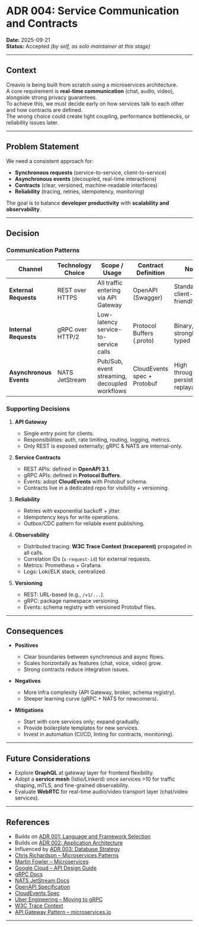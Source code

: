 # ADR 004: Service Communication and Contracts

**Date:** 2025-09-21  
**Status:** Accepted _(by self, as solo maintainer at this stage)_

---

## Context

Creavio is being built from scratch using a microservices architecture.  
A core requirement is **real-time communication** (chat, audio, video), alongside strong privacy guarantees.  
To achieve this, we must decide early on how services talk to each other and how contracts are defined.  
The wrong choice could create tight coupling, performance bottlenecks, or reliability issues later.

---

## Problem Statement

We need a consistent approach for:
- **Synchronous requests** (service-to-service, client-to-service)
- **Asynchronous events** (decoupled, real-time interactions)
- **Contracts** (clear, versioned, machine-readable interfaces)
- **Reliability** (tracing, retries, idempotency, monitoring)

The goal is to balance **developer productivity** with **scalability and observability**.

---

## Decision

### Communication Patterns

| Channel                  | Technology Choice   | Scope / Usage                              | Contract Definition           | Notes                                   |
|--------------------------|---------------------|--------------------------------------------|------------------------------|-----------------------------------------|
| **External Requests**    | REST over HTTPS     | All traffic entering via API Gateway       | OpenAPI (Swagger)            | Standardized, client-friendly           |
| **Internal Requests**    | gRPC over HTTP/2    | Low-latency service-to-service calls       | Protocol Buffers (.proto)    | Binary, fast, strongly typed            |
| **Asynchronous Events**  | NATS JetStream      | Pub/Sub, event streaming, decoupled workflows | CloudEvents spec + Protobuf   | High throughput, persistent, replayable |

### Supporting Decisions

1. **API Gateway**
    - Single entry point for clients.
    - Responsibilities: auth, rate limiting, routing, logging, metrics.
    - Only REST is exposed externally; gRPC & NATS are internal-only.

2. **Service Contracts**
    - REST APIs: defined in **OpenAPI 3.1**.
    - gRPC APIs: defined in **Protocol Buffers**.
    - Events: adopt **CloudEvents** with Protobuf schema.
    - Contracts live in a dedicated repo for visibility + versioning.

3. **Reliability**
    - Retries with exponential backoff + jitter.
    - Idempotency keys for write operations.
    - Outbox/CDC pattern for reliable event publishing.

4. **Observability**
    - Distributed tracing: **W3C Trace Context (traceparent)** propagated in all calls.
    - Correlation IDs (`x-request-id`) for external requests.
    - Metrics: Prometheus + Grafana.
    - Logs: Loki/ELK stack, centralized.

5. **Versioning**
    - REST: URL-based (e.g., `/v1/...`).
    - gRPC: package namespace versioning.
    - Events: schema registry with versioned Protobuf files.

---

## Consequences

- **Positives**
    - Clear boundaries between synchronous and async flows.
    - Scales horizontally as features (chat, voice, video) grow.
    - Strong contracts reduce integration issues.

- **Negatives**
    - More infra complexity (API Gateway, broker, schema registry).
    - Steeper learning curve (gRPC + NATS for newcomers).

- **Mitigations**
    - Start with core services only; expand gradually.
    - Provide boilerplate templates for new services.
    - Invest in automation (CI/CD, linting for contracts, monitoring).

---

## Future Considerations

- Explore **GraphQL** at gateway layer for frontend flexibility.
- Adopt a **service mesh** (Istio/Linkerd) once services >10 for traffic shaping, mTLS, and fine-grained observability.
- Evaluate **WebRTC** for real-time audio/video transport layer (chat/video services).

---

## References

- Builds on [ADR 001: Language and Framework Selection](./ADR-001-language-and-framework-selection.md)
- Builds on [ADR 002: Application Architecture](./ADR-002-application-architecture.md)
- Influenced by [ADR 003: Database Strategy](./ADR-003-database-strategy.md)
- [Chris Richardson – Microservices Patterns](https://microservices.io/patterns/index.html)
- [Martin Fowler – Microservices](https://martinfowler.com/articles/microservices.html)
- [Google Cloud – API Design Guide](https://cloud.google.com/apis/design)
- [gRPC Docs](https://grpc.io/docs/)
- [NATS JetStream Docs](https://docs.nats.io/jetstream)
- [OpenAPI Specification](https://swagger.io/specification/)
- [CloudEvents Spec](https://cloudevents.io/)
- [Uber Engineering – Moving to gRPC](https://eng.uber.com/grpc/)
- [W3C Trace Context](https://www.w3.org/TR/trace-context/)
- [API Gateway Pattern – microservices.io](https://microservices.io/patterns/apigateway.html)

---

